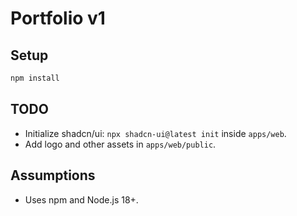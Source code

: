 # Portfolio v1

## Setup

```sh
npm install
```

## TODO

- Initialize shadcn/ui: `npx shadcn-ui@latest init` inside `apps/web`.
- Add logo and other assets in `apps/web/public`.

## Assumptions

- Uses npm and Node.js 18+.
